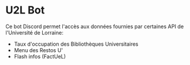 # U2L Bot

Ce bot Discord permet l'accès aux données fournies par certaines API de l'Université de Lorraine:
- Taux d'occupation des Bibliothèques Universitaires
- Menu des Restos U'
- Flash infos (FactUeL)

